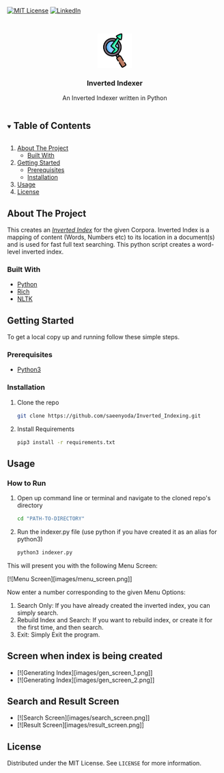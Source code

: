 [![MIT License][license-shield]][license-url]
[![LinkedIn][linkedin-shield]][linkedin-url]

<!-- PROJECT LOGO -->
<br />
<p align="center">
  <a href="https://github.com/github_username/repo_name">
    <img src="images/logo.png" alt="Logo" width="80" height="80">
  </a>

  <h3 align="center">Inverted Indexer</h3>

  <p align="center">
  An Inverted Indexer written in Python
  </p>
</p>



<!-- TABLE OF CONTENTS -->
<details open="open">
  <summary><h2 style="display: inline-block">Table of Contents</h2></summary>
  <ol>
    <li>
      <a href="#about-the-project">About The Project</a>
      <ul>
        <li><a href="#built-with">Built With</a></li>
      </ul>
    </li>
    <li>
      <a href="#getting-started">Getting Started</a>
      <ul>
        <li><a href="#prerequisites">Prerequisites</a></li>
        <li><a href="#installation">Installation</a></li>
      </ul>
    </li>
    <li><a href="#usage">Usage</a></li>
    <li><a href="#license">License</a></li>
  </ol>
</details>



<!-- ABOUT THE PROJECT -->
## About The Project

This creates an <a href="https://en.wikipedia.org/wiki/Inverted_index"><i>Inverted Index</i></a> for the given Corpora. 
Inverted Index is a mapping of content (Words, Numbers etc) to its location in a document(s) and is used for fast full text searching. 
This python script creates a word-level inverted index. 


### Built With

* [Python](https://www.python.org)
* [Rich](https://github.com/willmcgugan/rich)
* [NLTK](http://www.nltk.org)



<!-- GETTING STARTED -->
## Getting Started

To get a local copy up and running follow these simple steps.

### Prerequisites

* [Python3](https://www.python.org/downloads/)

### Installation

1. Clone the repo
   ```sh
   git clone https://github.com/saeenyoda/Inverted_Indexing.git
   ```
2. Install Requirements
   ```sh
   pip3 install -r requirements.txt
   ```


<!-- USAGE EXAMPLES -->
## Usage

### How to Run
1. Open up command line or terminal and navigate to the cloned repo's directory
   ```sh
   cd "PATH-TO-DIRECTORY"
   ```
2. Run the indexer.py file (use python if you have created it as an alias for python3)
   ```sh
   python3 indexer.py
   ```

This will present you with the following Menu Screen:

[![Menu Screen][images/menu_screen.png]]

Now enter a number corresponding to the given Menu Options:
    <ol>
    <li> Search Only: If you have already created the inverted index, you can simply search.
    <li> Rebuild Index and Search: If you want to rebuild index, or create it for the first time, and then search.
    <li> Exit: Simply Exit the program.
    </ol>
    
    
## Screen when index is being created
* [![Generating Index][images/gen_screen_1.png]]
* [![Generating Index][images/gen_screen_2.png]]

## Search and Result Screen
* [![Search Screen][images/search_screen.png]]
* [![Result Screen][images/result_screen.png]]

<!-- LICENSE -->
## License

Distributed under the MIT License. See `LICENSE` for more information.


<!-- MARKDOWN LINKS & IMAGES -->
<!-- https://www.markdownguide.org/basic-syntax/#reference-style-links -->
[license-shield]: https://img.shields.io/github/license/saeenyoda/repo.svg?style=for-the-badge
[license-url]: https://github.com/saeenyoda/Inverted_Indexing/blob/master/LICENSE.txt
[linkedin-shield]: https://img.shields.io/badge/-LinkedIn-black.svg?style=for-the-badge&logo=linkedin&colorB=555
[linkedin-url]: https://www.linkedin.com/feed/
